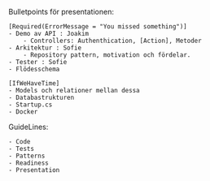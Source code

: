 Bulletpoints för presentationen:

	[Required(ErrorMessage = "You missed something")]
	- Demo av API : Joakim
		- Controllers: Authenthication, [Action], Metoder
	- Arkitektur : Sofie
		- Repository pattern, motivation och fördelar.
	- Tester : Sofie
	- Flödesschema
	
	[IfWeHaveTime]
	- Models och relationer mellan dessa
	- Databastrukturen
	- Startup.cs
	- Docker

GuideLines:
	
	- Code
	- Tests
	- Patterns
	- Readiness
	- Presentation

